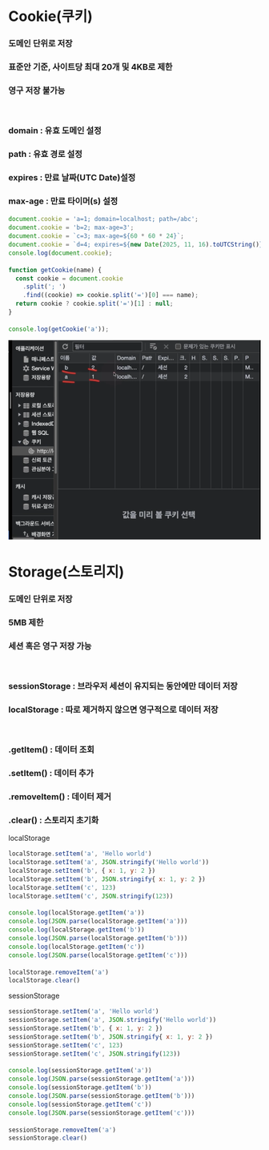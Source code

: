 # Cookie(쿠키)

### 도메인 단위로 저장

### 표준안 기준, 사이트당 최대 20개 및 4KB로 제한

### 영구 저장 불가능

<br/>

### domain : 유효 도메인 설정

### path : 유효 경로 설정

### expires : 만료 날짜(UTC Date)설정

### max-age : 만료 타이머(s) 설정

```javascript
document.cookie = 'a=1; domain=localhost; path=/abc';
document.cookie = 'b=2; max-age=3';
document.cookie = `c=3; max-age=${60 * 60 * 24}`;
document.cookie = `d=4; expires=${new Date(2025, 11, 16).toUTCString()}`;
console.log(document.cookie);

function getCookie(name) {
  const cookie = document.cookie
    .split('; ')
    .find((cookie) => cookie.split('=')[0] === name);
  return cookie ? cookie.split('=')[1] : null;
}

console.log(getCookie('a'));
```

![Jo](../JSImg/cookie.png)

# Storage(스토리지)

### 도메인 단위로 저장

### 5MB 제한

### 세션 혹은 영구 저장 가능

<br/>

### sessionStorage : 브라우저 세션이 유지되는 동안에만 데이터 저장

### localStorage : 따로 제거하지 않으면 영구적으로 데이터 저장

<br/>

### .getItem() : 데이터 조회

### .setItem() : 데이터 추가

### .removeItem() : 데이터 제거

### .clear() : 스토리지 초기화

localStorage

```javascript
localStorage.setItem('a', 'Hello world')
localStorage.setItem('a', JSON.stringify('Hello world'))
localStorage.setItem('b', { x: 1, y: 2 })
localStorage.setItem('b', JSON.stringify{ x: 1, y: 2 })
localStorage.setItem('c', 123)
localStorage.setItem('c', JSON.stringify(123))

console.log(localStorage.getItem('a'))
console.log(JSON.parse(localStorage.getItem('a')))
console.log(localStorage.getItem('b'))
console.log(JSON.parse(localStorage.getItem('b')))
console.log(localStorage.getItem('c'))
console.log(JSON.parse(localStorage.getItem('c')))

localStorage.removeItem('a')
localStorage.clear()
```

sessionStorage

```javascript
sessionStorage.setItem('a', 'Hello world')
sessionStorage.setItem('a', JSON.stringify('Hello world'))
sessionStorage.setItem('b', { x: 1, y: 2 })
sessionStorage.setItem('b', JSON.stringify{ x: 1, y: 2 })
sessionStorage.setItem('c', 123)
sessionStorage.setItem('c', JSON.stringify(123))

console.log(sessionStorage.getItem('a'))
console.log(JSON.parse(sessionStorage.getItem('a')))
console.log(sessionStorage.getItem('b'))
console.log(JSON.parse(sessionStorage.getItem('b')))
console.log(sessionStorage.getItem('c'))
console.log(JSON.parse(sessionStorage.getItem('c')))

sessionStorage.removeItem('a')
sessionStorage.clear()
```
